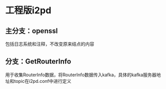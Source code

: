 # 工程版i2pd

## 主分支：openssl

包括日志系统和注释，不改变原来结点的内容

## 分支：GetRouterInfo

用于收集RouterInfo数据，将RouterInfo数据传入kafka，具体的kafka服务器地址和topic在i2pd.conf中进行定义
